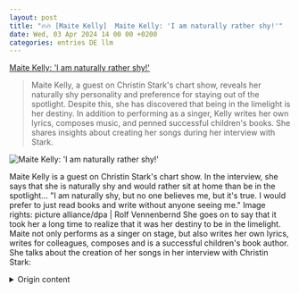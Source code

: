 ```yaml
---
layout: post
title: "🔥🔥 [Maite Kelly]  Maite Kelly: 'I am naturally rather shy!'"
date: Wed, 03 Apr 2024 14 00 00 +0200
categories: entries DE llm
---
```

[ Maite Kelly: 'I am naturally rather shy!'](https://www.mdr.de/meine-schlagerwelt/maite-kelly-kelly-family-ueber-ihre-neue-arena-show-schlager-des-monats-christin-stark100.html)

> Maite Kelly, a guest on Christin Stark's chart show, reveals her naturally shy personality and preference for staying out of the spotlight. Despite this, she has discovered that being in the limelight is her destiny. In addition to performing as a singer, Kelly writes her own lyrics, composes music, and penned successful children's books. She shares insights about creating her songs during her interview with Stark.

![ Maite Kelly: 'I am naturally rather shy!'](https://cdn.mdr.de/meine-schlagerwelt/christin-stark-284_v-variantBig16x9_wm-true_zc-ecbbafc6.jpg?version=21235)

 Maite Kelly is a guest on Christin Stark's chart show. In the interview, she says that she is naturally shy and would rather sit at home than be in the spotlight...
"I am naturally shy, but no one believes me, but it's true. I would prefer to just read books and write without anyone seeing me."
Image rights: picture alliance/dpa | Rolf Vennenbernd
She goes on to say that it took her a long time to realize that it was her destiny to be in the limelight. Maite not only performs as a singer on stage, but also writes her own lyrics, writes for colleagues, composes and is a successful children's book author. She talks about the creation of her songs in her interview with Christin Stark:

<details>
  <summary>Origin content</summary>
  ---
layout: post
title: "🔥🔥 [Maite Kelly] Maite Kelly: 'Ich bin von Natur aus eher schüchtern!'"
date: Wed, 03 Apr 2024 14:00:00 +0200
categories: entries DE
---
[Maite Kelly: 'Ich bin von Natur aus eher schüchtern!'](https://www.mdr.de/meine-schlagerwelt/maite-kelly-kelly-family-ueber-ihre-neue-arena-show-schlager-des-monats-christin-stark100.html)

![Maite Kelly: 'Ich bin von Natur aus eher schüchtern!'](https://cdn.mdr.de/meine-schlagerwelt/christin-stark-284_v-variantBig16x9_wm-true_zc-ecbbafc6.jpg?version=21235)

Maite Kelly ist zu Gast in Christin Starks Chart-Sendung. Im Talk sagt sie, dass sie von Natur aus eher schüchtern ist und dass sie lieber zu Hause sitzt, ...

Ich bin von Natur aus eher schüchtern, das glaubt mir keiner, aber das ist so. Ich würde am liebsten nur Bücher lesen und schreiben, dass keiner mich sieht.

Bildrechte: picture alliance/dpa | Rolf Vennenbernd

Sie habe lange gebraucht, so Maite weiter, um zu erkennen, dass es ihr Schicksal sei, in der ersten Reihe zu stehen. Dabei steht die 44-Jährige nicht nur als Sängerin auf der Bühne. Maite verfasst ihre eigenen Texte, schreibt auch für Kolleginnen und Kollegen, komponiert und ist erfolgreiche Kinderbuchautorin. Über die Entstehung ihrer Songs erzählt sie im Talk mit Christin Stark:


</details>
